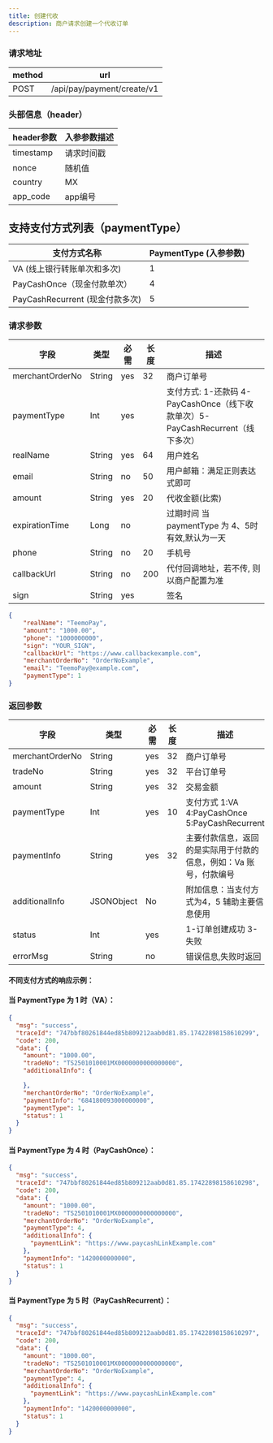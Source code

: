 ```yaml
---
title: 创建代收
description: 商户请求创建一个代收订单
---
```


### 请求地址

| method | url                        |
| ------ | -------------------------- |
| POST   | /api/pay/payment/create/v1 |

### 头部信息（header）

| header参数                  | 入参参数描述 |
|---------------------------|-------|
| timestamp                 | 请求时间戳 |
| nonce                     | 随机值   |
| country                   | MX    |
| app_code                  | app编号 |

## 支持支付方式列表（paymentType）

| 支付方式名称                     | PaymentType (入参参数) |
| ------------------------------ | ---------------------- |
| VA (线上银行转账单次和多次)      | 1                      |
| PayCashOnce（现金付款单次）      | 4                      |
| PayCashRecurrent (现金付款多次)  | 5                      |

### 请求参数

| 字段              | 类型   | 必需  | 长度  | 描述                                                                             |
|-----------------| ------ |-----|-----|--------------------------------------------------------------------------------|
| merchantOrderNo | String | yes | 32  | 商户订单号                                                                          |
| paymentType     | Int    | yes |     | 支付方式: 1-还款码 4-PayCashOnce（线下收款单次）5-PayCashRecurrent（线下多次） |
| realName        | String | yes | 64  | 用户姓名                                                                           |
| email           | String | no  | 50  | 用户邮箱：满足正则表达式即可                                                                 |
| amount          | String | yes | 20  | 代收金额(比索)                                                                       |
| expirationTime  | Long   | no  |     | 过期时间 当 paymentType 为 4、5时有效,默认为一天                                              |
| phone           | String | no  | 20  | 手机号                                                                            |
| callbackUrl     | String | no  | 200 | 代付回调地址，若不传, 则以商户配置为准                                                           |
| sign            | String | yes |     | 签名                                                                             |


```json title="请求示例"
{
    "realName": "TeemoPay",
    "amount": "1000.00",
    "phone": "1000000000",
    "sign": "YOUR_SIGN",
    "callbackUrl": "https://www.callbackexample.com",
    "merchantOrderNo": "OrderNoExample",
    "email": "TeemoPay@example.com",
    "paymentType": 1
}
```

### 返回参数

| 字段            | 类型       | 必需 | 长度 | 描述                                              |
| --------------- | ---------- | ---- | ---- |-------------------------------------------------|
| merchantOrderNo | String     | yes  | 32   | 商户订单号                                           |
| tradeNo         | String     | yes  | 32   | 平台订单号                                           |
| amount          | String     | yes  | 32   | 交易金额                                            |
| paymentType     | Int        | yes  | 10   | 支付方式 1:VA 4:PayCashOnce 5:PayCashRecurrent |
| paymentInfo     | String     | yes  | 32   | 主要付款信息，返回的是实际用于付款的信息，例如：Va 账号，付款编号              |
| additionalInfo  | JSONObject | No   |      | 附加信息：当支付方式为4，5 辅助主要信息使用                         |
| status          | Int        | yes |    | 1-订单创建成功  3-失败                                  |
| errorMsg        | String     | no  |    | 错误信息,失败时返回                                      |


#### 不同支付方式的响应示例：

#### 当 PaymentType 为 1 时（VA）：

```json
{
  "msg": "success",
  "traceId": "747bbf80261844ed85b809212aab0d81.85.17422898158610299",
  "code": 200,
  "data": {
    "amount": "1000.00",
    "tradeNo": "TS2501010001MX0000000000000000",
    "additionalInfo": {

    },
    "merchantOrderNo": "OrderNoExample",
    "paymentInfo": "684180093000000000",
    "paymentType": 1,
    "status": 1
  }
}
```

#### 当 PaymentType 为 4 时（PayCashOnce）：

```json
{
  "msg": "success",
  "traceId": "747bbf80261844ed85b809212aab0d81.85.17422898158610298",
  "code": 200,
  "data": {
    "amount": "1000.00",
    "tradeNo": "TS2501010001MX0000000000000000",
    "merchantOrderNo": "OrderNoExample",
    "paymentType": 4,
    "additionalInfo": {
      "paymentLink": "https://www.paycashLinkExample.com"
    },
    "paymentInfo": "1420000000000",
    "status": 1
  }
}
```

#### 当 PaymentType 为 5 时（PayCashRecurrent）：

```json
{
  "msg": "success",
  "traceId": "747bbf80261844ed85b809212aab0d81.85.17422898158610297",
  "code": 200,
  "data": {
    "amount": "1000.00",
    "tradeNo": "TS2501010001MX0000000000000000",
    "merchantOrderNo": "OrderNoExample",
    "paymentType": 4,
    "additionalInfo": {
      "paymentLink": "https://www.paycashLinkExample.com"
    },
    "paymentInfo": "1420000000000",
    "status": 1
  }
}
```
